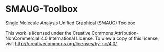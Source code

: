 # SMAUG-Toolbox
Single Molecule Analysis Unified Graphical (SMAUG) Toolbox

This work is licensed under the Creative Commons Attribution-NonCommercial 4.0 International License. To view a copy of this license, visit http://creativecommons.org/licenses/by-nc/4.0/.
